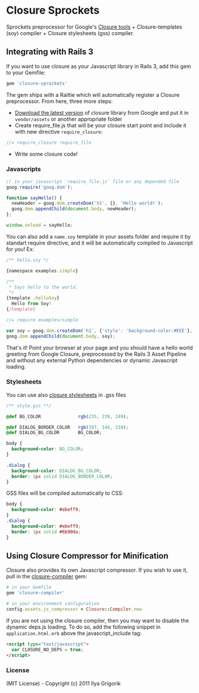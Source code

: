 # Closure Sprockets

Sprockets preprocessor for Google's [Closure tools](http://code.google.com/closure/) + Closure-templates (soy) compiler + Closure stylesheets (gss) compiler.

## Integrating with Rails 3

If you want to use closure as your Javascript library in Rails 3, add this gem to your Gemfile:

```ruby
gem 'closure-sprockets'
````
The gem ships with a Railtie which will automatically register a Closure preprocessor. From here, three more steps:

- [Download the latest version](http://code.google.com/closure/library/docs/gettingstarted.html) of closure library from Google and put it in `vendor/assets` or another appropriate folder
- Create require_file.js that will be your closure start point and include it with new directive `require_closure`:
```js
//= require_closure require_file
````
- Write some closure code!


### Javascripts

```js
// in your javascript `require_file.js` file or any depended file
goog.require('goog.dom');

function sayHello() {
  newHeader = goog.dom.createDom('h1', {}, 'Hello world!');
  goog.dom.appendChild(document.body, newHeader);
};

window.onload = sayHello;
```

You can also add a `name.soy` template in your assets folder and require it by standart require directive, and it will be automatically compiled to Javascript for you! Ex:

```js
/** hello.soy */

{namespace examples.simple}

/**
 * Says hello to the world.
 */
{template .helloSoy}
  Hello from Soy!
{/template}
```

```js
//= require examples/simple

var soy = goog.dom.createDom('h1', {'style': 'background-color:#EEE'}, examples.simple.helloSoy());
goog.dom.appendChild(document.body, soy);
```

That's it! Point your browser at your page and you should have a hello world greeting from Google Closure, preprocessed by the Rails 3 Asset Pipeline and without any external Python dependencies or dynamic Javascript loading.


### Stylesheets

You can use also [closure stylesheets](http://code.google.com/p/closure-stylesheets/) in .gss files

```css
/** style.gss **/

@def BG_COLOR              rgb(235, 239, 249);

@def DIALOG_BORDER_COLOR   rgb(107, 144, 218);
@def DIALOG_BG_COLOR       BG_COLOR;

body {
  background-color: BG_COLOR;
}

.dialog {
  background-color: DIALOG_BG_COLOR;
  border: 1px solid DIALOG_BORDER_COLOR;
}
```

GSS files will be compiled automatically to CSS:

```css
body {
  background-color: #ebeff9;
}
.dialog {
  background-color: #ebeff9;
  border: 1px solid #6b90da;
}
```



## Using Closure Compressor for Minification

Closure also provides its own Javascript compressor. If you wish to use it, pull in the [closure-compiler](https://github.com/documentcloud/closure-compiler) gem:

```ruby
# in your Gemfile
gem 'closure-compiler'
````

```ruby
# in your environment configuration
config.assets.js_compressor = Closure::Compiler.new
```

If you are not using the closure compiler, then you may want to disable the dynamic deps.js loading. To do so, add the following snippet in `application.html.erb` above the javascript_include tag:

```html
<script type="text/javascript">
  var CLOSURE_NO_DEPS = true;
</script>
```

### License

(MIT License) - Copyright (c) 2011 Ilya Grigorik
